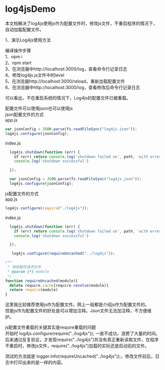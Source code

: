 # log4jsDemo
本文档解决了log4js使用js作为配置文件时，修改js文件，不重启程序的情况下，自动加载配置文件。

1、演示Log4js使用方法

编译操作步骤  
1、npm i    
2、npm start  
3、在浏览器中http://localhost:3000/log，查看命令行记录日志  
4、修改log4js.js文件中的level  
5、在浏览器http://localhost:3000/reload，重新加载配置文件  
6、在浏览器中http://localhost:3000/log，查看修改后命令行记录日志  


可以看出，不在重启系统的情况下，Log4js的配置文件已被重载。

配置文件可以使用json也可以使用js  
json配置文件的方式  
app.js
~~~js
var jsonConfig = JSON.parse(fs.readFileSync("log4js.json"));
log4js.configure(jsonConfig);
~~~
index.js
~~~js
  log4js.shutdown(function (err) {
    if (err) return console.log('shutdown failed on', path, 'with error', err)
    console.log('shutdown successful')

  });

  var jsonConfig = JSON.parse(fs.readFileSync("log4js.json"));
  log4js.configure(jsonConfig);
~~~

js配置文件的方式  
app.js
~~~js
log4js.configure(require("./log4js"));
~~~
index.js
~~~js
  log4js.shutdown(function (err) {
    if (err) return console.log('shutdown failed on', path, 'with error', err)
    console.log('shutdown successful')

  });

   log4js.configure(requireUncached("../log4js"));
~~~
~~~js
/**
 * 清除缓存请求文件
 * @param {*} module 
 */
function requireUncached(module){
  delete require.cache[require.resolve(module)]
  return require(module)
}
~~~

这里我比较推荐使用js作为配置文件。网上一般都是介绍js作为配置文件的。  
但是js作为配置文件的好处是可以增加注释。Json文件无法加注释，不方便维护。

js配置文件重载的关键其实是require重载的问题  
开始时 log4js.configure(require("../log4js")); 一直不成功，浪费了大量的时间。  
后来通过反复验证，才发现require("../log4js")并没有真正重新读取文件，在程序不重启时，修改js文件，require("../log4js")加载的实际还是启动前的文件。

测试的方法就是 logger.info(requireUncached("../log4js"));，修改文件前后，日志中打印出来的是一样的内容。




